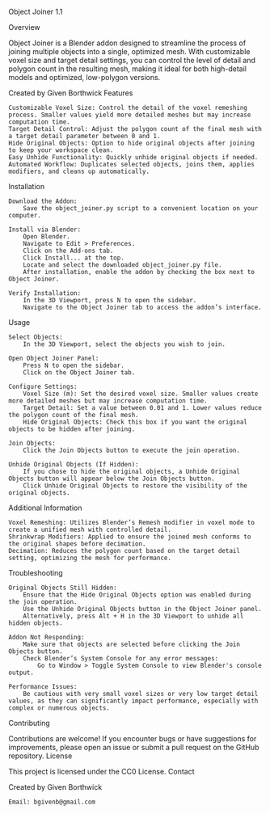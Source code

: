 Object Joiner 1.1

Overview

Object Joiner is a Blender addon designed to streamline the process of joining multiple objects into a single, optimized mesh. With customizable voxel size and target detail settings, you can control the level of detail and polygon count in the resulting mesh, making it ideal for both high-detail models and optimized, low-polygon versions.

Created by Given Borthwick
Features

    Customizable Voxel Size: Control the detail of the voxel remeshing process. Smaller values yield more detailed meshes but may increase computation time.
    Target Detail Control: Adjust the polygon count of the final mesh with a target detail parameter between 0 and 1.
    Hide Original Objects: Option to hide original objects after joining to keep your workspace clean.
    Easy Unhide Functionality: Quickly unhide original objects if needed.
    Automated Workflow: Duplicates selected objects, joins them, applies modifiers, and cleans up automatically.

Installation

    Download the Addon:
        Save the object_joiner.py script to a convenient location on your computer.

    Install via Blender:
        Open Blender.
        Navigate to Edit > Preferences.
        Click on the Add-ons tab.
        Click Install... at the top.
        Locate and select the downloaded object_joiner.py file.
        After installation, enable the addon by checking the box next to Object Joiner.

    Verify Installation:
        In the 3D Viewport, press N to open the sidebar.
        Navigate to the Object Joiner tab to access the addon’s interface.

Usage

    Select Objects:
        In the 3D Viewport, select the objects you wish to join.

    Open Object Joiner Panel:
        Press N to open the sidebar.
        Click on the Object Joiner tab.

    Configure Settings:
        Voxel Size (m): Set the desired voxel size. Smaller values create more detailed meshes but may increase computation time.
        Target Detail: Set a value between 0.01 and 1. Lower values reduce the polygon count of the final mesh.
        Hide Original Objects: Check this box if you want the original objects to be hidden after joining.

    Join Objects:
        Click the Join Objects button to execute the join operation.

    Unhide Original Objects (If Hidden):
        If you chose to hide the original objects, a Unhide Original Objects button will appear below the Join Objects button.
        Click Unhide Original Objects to restore the visibility of the original objects.

Additional Information

    Voxel Remeshing: Utilizes Blender’s Remesh modifier in voxel mode to create a unified mesh with controlled detail.
    Shrinkwrap Modifiers: Applied to ensure the joined mesh conforms to the original shapes before decimation.
    Decimation: Reduces the polygon count based on the target detail setting, optimizing the mesh for performance.

Troubleshooting

    Original Objects Still Hidden:
        Ensure that the Hide Original Objects option was enabled during the join operation.
        Use the Unhide Original Objects button in the Object Joiner panel.
        Alternatively, press Alt + H in the 3D Viewport to unhide all hidden objects.

    Addon Not Responding:
        Make sure that objects are selected before clicking the Join Objects button.
        Check Blender’s System Console for any error messages:
            Go to Window > Toggle System Console to view Blender's console output.

    Performance Issues:
        Be cautious with very small voxel sizes or very low target detail values, as they can significantly impact performance, especially with complex or numerous objects.

Contributing

Contributions are welcome! If you encounter bugs or have suggestions for improvements, please open an issue or submit a pull request on the GitHub repository.
License

This project is licensed under the CC0 License.
Contact

Created by Given Borthwick

    Email: bgivenb@gmail.com
